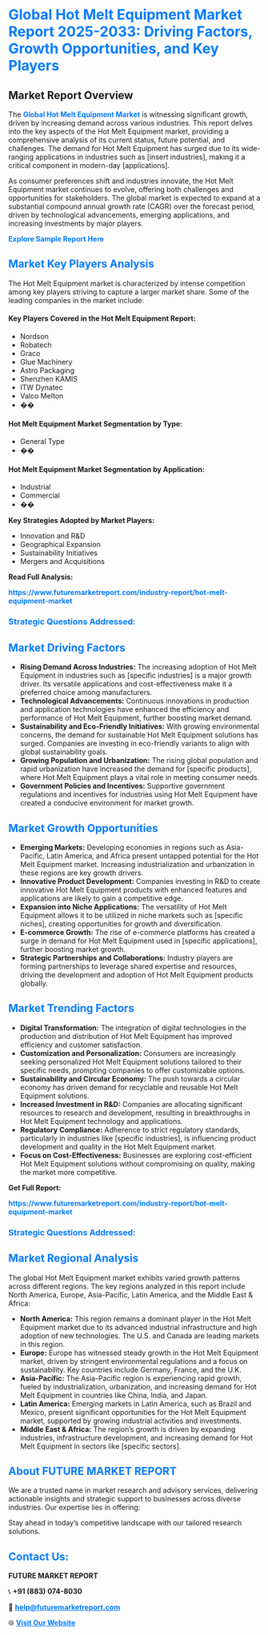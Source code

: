 <h1 style="color: #007BFF;">Global Hot Melt Equipment Market Report 2025-2033: Driving Factors, Growth Opportunities, and Key Players</h1>

<section id="overview">
<h2>Market Report Overview</h2>
<p>The <a href="https://www.futuremarketreport.com/industry-report/hot-melt-equipment-market" style="color: #007BFF; text-decoration: none;"><strong>Global Hot Melt Equipment Market</strong></a> is witnessing significant growth, driven by increasing demand across various industries. This report delves into the key aspects of the Hot Melt Equipment market, providing a comprehensive analysis of its current status, future potential, and challenges. The demand for Hot Melt Equipment has surged due to its wide-ranging applications in industries such as [insert industries], making it a critical component in modern-day [applications].</p>
<p>As consumer preferences shift and industries innovate, the Hot Melt Equipment market continues to evolve, offering both challenges and opportunities for stakeholders. The global market is expected to expand at a substantial compound annual growth rate (CAGR) over the forecast period, driven by technological advancements, emerging applications, and increasing investments by major players.</p>
</section>

<section id="overview">
<p><a href="https://www.futuremarketreport.com/request-sample/reportId=113890" style="color: #007BFF; text-decoration: none;"><strong>Explore Sample Report Here</strong></a></p>
</section>

<section id="key-players">
<h2 style="color: #007BFF;">Market Key Players Analysis</h2>
<p>The Hot Melt Equipment market is characterized by intense competition among key players striving to capture a larger market share. Some of the leading companies in the market include:</p>
<h4>Key Players Covered in the Hot Melt Equipment Report:</h4>
<ul><li>Nordson</li><li>Robatech</li><li>Graco</li><li>Glue Machinery</li><li>Astro Packaging</li><li>Shenzhen KAMIS</li><li>ITW Dynatec</li><li>Valco Melton</li><li>��</li></ul>
<h4>Hot Melt Equipment Market Segmentation by Type:</h4>
<ul><li>General Type</li><li>��</li></ul>

<h4>Hot Melt Equipment Market Segmentation by Application:</h4>
<ul><li>Industrial</li><li>Commercial</li><li>��</li></ul>
<p><strong>Key Strategies Adopted by Market Players:</strong></p>
<ul>
<li>Innovation and R&D</li>
<li>Geographical Expansion</li>
<li>Sustainability Initiatives</li>
<li>Mergers and Acquisitions</li>
</ul>
</section>

<section>
<p><strong>Read Full Analysis: </strong></p><a href="https://www.futuremarketreport.com/industry-report/hot-melt-equipment-market" style="color: #007BFF; text-decoration: none;"><strong>https://www.futuremarketreport.com/industry-report/hot-melt-equipment-market</strong></a>
<h3 style="color: #007BFF;">Strategic Questions Addressed:</h3>
</section>

<section id="driving-factors">
<h2 style="color: #007BFF;">Market Driving Factors</h2>
<ul>
<li><strong>Rising Demand Across Industries:</strong> The increasing adoption of Hot Melt Equipment in industries such as [specific industries] is a major growth driver. Its versatile applications and cost-effectiveness make it a preferred choice among manufacturers.</li>
<li><strong>Technological Advancements:</strong> Continuous innovations in production and application technologies have enhanced the efficiency and performance of Hot Melt Equipment, further boosting market demand.</li>
<li><strong>Sustainability and Eco-Friendly Initiatives:</strong> With growing environmental concerns, the demand for sustainable Hot Melt Equipment solutions has surged. Companies are investing in eco-friendly variants to align with global sustainability goals.</li>
<li><strong>Growing Population and Urbanization:</strong> The rising global population and rapid urbanization have increased the demand for [specific products], where Hot Melt Equipment plays a vital role in meeting consumer needs.</li>
<li><strong>Government Policies and Incentives:</strong> Supportive government regulations and incentives for industries using Hot Melt Equipment have created a conducive environment for market growth.</li>
</ul>
</section>

<section id="growth-opportunities">
<h2 style="color: #007BFF;">Market Growth Opportunities</h2>
<ul>
<li><strong>Emerging Markets:</strong> Developing economies in regions such as Asia-Pacific, Latin America, and Africa present untapped potential for the Hot Melt Equipment market. Increasing industrialization and urbanization in these regions are key growth drivers.</li>
<li><strong>Innovative Product Development:</strong> Companies investing in R&D to create innovative Hot Melt Equipment products with enhanced features and applications are likely to gain a competitive edge.</li>
<li><strong>Expansion into Niche Applications:</strong> The versatility of Hot Melt Equipment allows it to be utilized in niche markets such as [specific niches], creating opportunities for growth and diversification.</li>
<li><strong>E-commerce Growth:</strong> The rise of e-commerce platforms has created a surge in demand for Hot Melt Equipment used in [specific applications], further boosting market growth.</li>
<li><strong>Strategic Partnerships and Collaborations:</strong> Industry players are forming partnerships to leverage shared expertise and resources, driving the development and adoption of Hot Melt Equipment products globally.</li>
</ul>
</section>

<section id="trending-factors">
<h2 style="color: #007BFF;">Market Trending Factors</h2>
<ul>
<li><strong>Digital Transformation:</strong> The integration of digital technologies in the production and distribution of Hot Melt Equipment has improved efficiency and customer satisfaction.</li>
<li><strong>Customization and Personalization:</strong> Consumers are increasingly seeking personalized Hot Melt Equipment solutions tailored to their specific needs, prompting companies to offer customizable options.</li>
<li><strong>Sustainability and Circular Economy:</strong> The push towards a circular economy has driven demand for recyclable and reusable Hot Melt Equipment solutions.</li>
<li><strong>Increased Investment in R&D:</strong> Companies are allocating significant resources to research and development, resulting in breakthroughs in Hot Melt Equipment technology and applications.</li>
<li><strong>Regulatory Compliance:</strong> Adherence to strict regulatory standards, particularly in industries like [specific industries], is influencing product development and quality in the Hot Melt Equipment market.</li>
<li><strong>Focus on Cost-Effectiveness:</strong> Businesses are exploring cost-efficient Hot Melt Equipment solutions without compromising on quality, making the market more competitive.</li>
</ul>
</section>

<section>
<p><strong>Get Full Report: </strong></p><a href="https://www.futuremarketreport.com/industry-report/hot-melt-equipment-market" style="color: #007BFF; text-decoration: none;"><strong>https://www.futuremarketreport.com/industry-report/hot-melt-equipment-market</strong></a>
<h3 style="color: #007BFF;">Strategic Questions Addressed:</h3>
</section>


<section id="regional-analysis">
<h2 style="color: #007BFF;">Market Regional Analysis</h2>
<p>The global Hot Melt Equipment market exhibits varied growth patterns across different regions. The key regions analyzed in this report include North America, Europe, Asia-Pacific, Latin America, and the Middle East & Africa:</p>
<ul>
<li><strong>North America:</strong> This region remains a dominant player in the Hot Melt Equipment market due to its advanced industrial infrastructure and high adoption of new technologies. The U.S. and Canada are leading markets in this region.</li>
<li><strong>Europe:</strong> Europe has witnessed steady growth in the Hot Melt Equipment market, driven by stringent environmental regulations and a focus on sustainability. Key countries include Germany, France, and the U.K.</li>
<li><strong>Asia-Pacific:</strong> The Asia-Pacific region is experiencing rapid growth, fueled by industrialization, urbanization, and increasing demand for Hot Melt Equipment in countries like China, India, and Japan.</li>
<li><strong>Latin America:</strong> Emerging markets in Latin America, such as Brazil and Mexico, present significant opportunities for the Hot Melt Equipment market, supported by growing industrial activities and investments.</li>
<li><strong>Middle East & Africa:</strong> The region’s growth is driven by expanding industries, infrastructure development, and increasing demand for Hot Melt Equipment in sectors like [specific sectors].</li>
</ul>
</section>

<footer>
<h2 style="color: #007BFF;">About FUTURE MARKET REPORT</h2>
<p>We are a trusted name in market research and advisory services, delivering actionable insights and strategic support to businesses across diverse industries. Our expertise lies in offering:</p>

<p>Stay ahead in today’s competitive landscape with our tailored research solutions.</p>

<h2 style="color: #007BFF;">Contact Us:</h2>
<p><strong>FUTURE MARKET REPORT</strong></p>
<p>📞 <strong>+91 (883) 074-8030</strong></p>
<p>📧 <strong><a href="mailto:help@futuremarketreport.com" style="color: #007BFF;">help@futuremarketreport.com</a></strong></p>
<p>🌐 <strong><a href="https://www.futuremarketreport.com/" style="color: #007BFF;">Visit Our Website</a></strong></p>
</footer>
